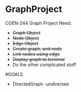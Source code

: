 # GraphProject
COEN-244 Graph Project
Need:
- ~~Graph Object~~
- ~~Node Object~~
- ~~Edge Object~~
- ~~Create graph, and node~~
- ~~Link nodes using edge~~
- ~~Display graph to terminal~~
- Do the other complicated stuff


#GOALS
- DirectedGraph
-undirected
